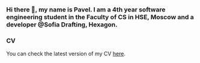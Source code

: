 ### Hi there 👋, my name is Pavel. I am a 4th year software engineering student in the Faculty of CS in HSE, Moscow and a developer @Sofia Drafting, Hexagon.

### CV
You can check the latest version of my CV [here](Dzhalev_Pavel_CV_July_23.pdf).
